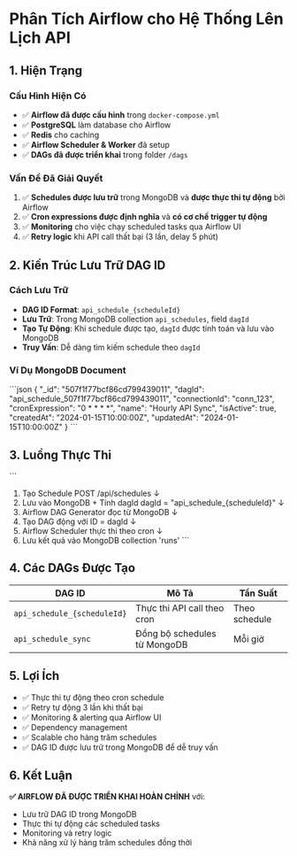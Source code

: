 # Phân Tích Airflow cho Hệ Thống Lên Lịch API

## 1. Hiện Trạng

### Cấu Hình Hiện Có
- ✅ **Airflow đã được cấu hình** trong `docker-compose.yml`
- ✅ **PostgreSQL** làm database cho Airflow
- ✅ **Redis** cho caching
- ✅ **Airflow Scheduler & Worker** đã setup
- ✅ **DAGs đã được triển khai** trong folder `/dags`

### Vấn Đề Đã Giải Quyết
1. ✅ **Schedules được lưu trữ** trong MongoDB và **được thực thi tự động** bởi Airflow
2. ✅ **Cron expressions được định nghĩa** và **có cơ chế trigger tự động**
3. ✅ **Monitoring** cho việc chạy scheduled tasks qua Airflow UI
4. ✅ **Retry logic** khi API call thất bại (3 lần, delay 5 phút)

## 2. Kiến Trúc Lưu Trữ DAG ID

### Cách Lưu Trữ
- **DAG ID Format**: `api_schedule_{scheduleId}`
- **Lưu Trữ**: Trong MongoDB collection `api_schedules`, field `dagId`
- **Tạo Tự Động**: Khi schedule được tạo, `dagId` được tính toán và lưu vào MongoDB
- **Truy Vấn**: Dễ dàng tìm kiếm schedule theo `dagId`

### Ví Dụ MongoDB Document
\`\`\`json
{
  "_id": "507f1f77bcf86cd799439011",
  "dagId": "api_schedule_507f1f77bcf86cd799439011",
  "connectionId": "conn_123",
  "cronExpression": "0 * * * *",
  "name": "Hourly API Sync",
  "isActive": true,
  "createdAt": "2024-01-15T10:00:00Z",
  "updatedAt": "2024-01-15T10:00:00Z"
}
\`\`\`

## 3. Luồng Thực Thi

\`\`\`
1. Tạo Schedule
   POST /api/schedules
   ↓
2. Lưu vào MongoDB + Tính dagId
   dagId = "api_schedule_{scheduleId}"
   ↓
3. Airflow DAG Generator đọc từ MongoDB
   ↓
4. Tạo DAG động với ID = dagId
   ↓
5. Airflow Scheduler thực thi theo cron
   ↓
6. Lưu kết quả vào MongoDB collection 'runs'
\`\`\`

## 4. Các DAGs Được Tạo

| DAG ID | Mô Tả | Tần Suất |
|--------|-------|---------|
| `api_schedule_{scheduleId}` | Thực thi API call theo cron | Theo schedule |
| `api_schedule_sync` | Đồng bộ schedules từ MongoDB | Mỗi giờ |

## 5. Lợi Ích

- ✅ Thực thi tự động theo cron schedule
- ✅ Retry tự động 3 lần khi thất bại
- ✅ Monitoring & alerting qua Airflow UI
- ✅ Dependency management
- ✅ Scalable cho hàng trăm schedules
- ✅ DAG ID được lưu trữ trong MongoDB để dễ truy vấn

## 6. Kết Luận
**✅ AIRFLOW ĐÃ ĐƯỢC TRIỂN KHAI HOÀN CHỈNH** với:
- Lưu trữ DAG ID trong MongoDB
- Thực thi tự động các scheduled tasks
- Monitoring và retry logic
- Khả năng xử lý hàng trăm schedules đồng thời
